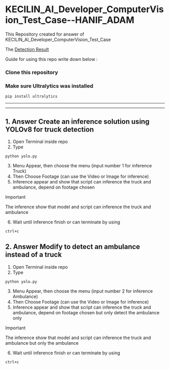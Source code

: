 # KECILIN_AI_Developer_ComputerVision_Test_Case--HANIF_ADAM
 
This Repository created for answer of KECILIN_AI_Developer_ComputerVision_Test_Case

The [Detection Result](https://drive.google.com/drive/folders/1gKJ2X2w0a9zLqJVwNxasE26d9DHz9sik?usp=sharing)

Guide for using this repo write down below :

### Clone this repository

### Make sure Ultralytics was installed
```
pip install ultralytics
```
---
---

## 1. Answer Create an inference solution using YOLOv8 for truck detection
1. Open Terminal inside repo
2. Type
```
python yolo.py
```
3. Menu Appear, then choose the menu (input number 1 for inference Truck)
4. Then Choose Footage (can use the Video or Image for inference)
5. Inference appear and show that script can inference the truck and ambulance, depend on footage chosen
>[!important]
>The inference show that model and script can inference the truck and ambulance
6. Wait until inference finish or can terminate by using
```
ctrl+c
```

## 2. Answer Modify to detect an ambulance instead of a truck
1. Open Terminal inside repo
2. Type
```
python yolo.py
```
3. Menu Appear, then choose the menu (input number 2 for inference Ambulance)
4. Then Choose Footage (can use the Video or Image for inference)
5. Inference appear and show that script can inference the truck and ambulance, depend on footage chosen but only detect the ambulance only
>[!important]
>The inference show that model and script can inference the truck and ambulance but only the ambulance
6. Wait until inference finish or can terminate by using
```
ctrl+c
```
